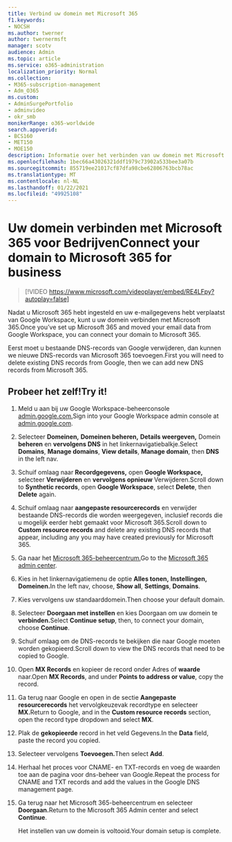 ```yaml
---
title: Verbind uw domein met Microsoft 365
f1.keywords:
- NOCSH
ms.author: twerner
author: twernermsft
manager: scotv
audience: Admin
ms.topic: article
ms.service: o365-administration
localization_priority: Normal
ms.collection:
- M365-subscription-management
- Adm_O365
ms.custom:
- AdminSurgePortfolio
- adminvideo
- okr_smb
monikerRange: o365-worldwide
search.appverid:
- BCS160
- MET150
- MOE150
description: Informatie over het verbinden van uw domein met Microsoft 365.
ms.openlocfilehash: 1bec66a43026321ddf1979c73902a533bee3a07b
ms.sourcegitcommit: 855719ee21017cf87dfa98cbe62806763bcb78ac
ms.translationtype: MT
ms.contentlocale: nl-NL
ms.lasthandoff: 01/22/2021
ms.locfileid: "49925108"
---
```

# <a name="connect-your-domain-to-microsoft-365-for-business"></a><span data-ttu-id="4c590-103">Uw domein verbinden met Microsoft 365 voor Bedrijven</span><span class="sxs-lookup"><span data-stu-id="4c590-103">Connect your domain to Microsoft 365 for business</span></span>

> [!VIDEO https://www.microsoft.com/videoplayer/embed/RE4LFpy?autoplay=false]

<span data-ttu-id="4c590-104">Nadat u Microsoft 365 hebt ingesteld en uw e-mailgegevens hebt verplaatst van Google Workspace, kunt u uw domein verbinden met Microsoft 365.</span><span class="sxs-lookup"><span data-stu-id="4c590-104">Once you’ve set up Microsoft 365 and moved your email data from Google Workspace, you can connect your domain to Microsoft 365.</span></span> 

<span data-ttu-id="4c590-105">Eerst moet u bestaande DNS-records van Google verwijderen, dan kunnen we nieuwe DNS-records van Microsoft 365 toevoegen.</span><span class="sxs-lookup"><span data-stu-id="4c590-105">First you will need to delete existing DNS records from Google, then we can add new DNS records from Microsoft 365.</span></span>

## <a name="try-it"></a><span data-ttu-id="4c590-106">Probeer het zelf!</span><span class="sxs-lookup"><span data-stu-id="4c590-106">Try it!</span></span>

1. <span data-ttu-id="4c590-107">Meld u aan bij uw Google Workspace-beheerconsole [admin.google.com.](https://admin.google.com)</span><span class="sxs-lookup"><span data-stu-id="4c590-107">Sign into your Google Workspace admin console at [admin.google.com](https://admin.google.com).</span></span>
1. <span data-ttu-id="4c590-108">Selecteer **Domeinen,** **Domeinen beheren,** **Details weergeven,** Domein **beheren** en **vervolgens DNS** in het linkernavigatiebalkje.</span><span class="sxs-lookup"><span data-stu-id="4c590-108">Select **Domains**, **Manage domains**, **View details**, **Manage domain**, then **DNS** in the left nav.</span></span>
1. <span data-ttu-id="4c590-109">Schuif omlaag naar **Recordgegevens,** open **Google Workspace,** selecteer **Verwijderen** en **vervolgens opnieuw** Verwijderen.</span><span class="sxs-lookup"><span data-stu-id="4c590-109">Scroll down to **Synthetic records**, open **Google Workspace**, select **Delete**, then **Delete** again.</span></span>
1. <span data-ttu-id="4c590-110">Schuif omlaag naar **aangepaste resourcerecords** en verwijder bestaande DNS-records die worden weergegeven, inclusief records die u mogelijk eerder hebt gemaakt voor Microsoft 365.</span><span class="sxs-lookup"><span data-stu-id="4c590-110">Scroll down to **Custom resource records** and delete any existing DNS records that appear, including any you may have created previously for Microsoft 365.</span></span>
1. <span data-ttu-id="4c590-111">Ga naar het [Microsoft 365-beheercentrum.](https://admin.microsoft.com)</span><span class="sxs-lookup"><span data-stu-id="4c590-111">Go to the [Microsoft 365 admin center](https://admin.microsoft.com).</span></span>
1. <span data-ttu-id="4c590-112">Kies in het linkernavigatiemenu de optie **Alles tonen,** **Instellingen,** **Domeinen.**</span><span class="sxs-lookup"><span data-stu-id="4c590-112">In the left nav, choose, **Show all**, **Settings**, **Domains**.</span></span>
1. <span data-ttu-id="4c590-113">Kies vervolgens uw standaarddomein.</span><span class="sxs-lookup"><span data-stu-id="4c590-113">Then choose your default domain.</span></span>
1. <span data-ttu-id="4c590-114">Selecteer **Doorgaan met instellen** en kies Doorgaan om uw domein te **verbinden.**</span><span class="sxs-lookup"><span data-stu-id="4c590-114">Select **Continue setup**, then, to connect your domain, choose  **Continue**.</span></span>
1. <span data-ttu-id="4c590-115">Schuif omlaag om de DNS-records te bekijken die naar Google moeten worden gekopieerd.</span><span class="sxs-lookup"><span data-stu-id="4c590-115">Scroll down to view the DNS records that need to be copied to Google.</span></span>
1. <span data-ttu-id="4c590-116">Open **MX Records** en kopieer de record onder Adres of **waarde** naar.</span><span class="sxs-lookup"><span data-stu-id="4c590-116">Open **MX Records**, and under **Points to address or value**, copy the record.</span></span>
1. <span data-ttu-id="4c590-117">Ga terug naar Google en open in de sectie **Aangepaste resourcerecords** het vervolgkeuzevak recordtype en selecteer **MX.**</span><span class="sxs-lookup"><span data-stu-id="4c590-117">Return to Google, and in the **Custom resource records** section, open the record type dropdown and select **MX**.</span></span>
1. <span data-ttu-id="4c590-118">Plak de **gekopieerde** record in het veld Gegevens.</span><span class="sxs-lookup"><span data-stu-id="4c590-118">In the **Data** field, paste the record you copied.</span></span>
1. <span data-ttu-id="4c590-119">Selecteer vervolgens **Toevoegen.**</span><span class="sxs-lookup"><span data-stu-id="4c590-119">Then select **Add**.</span></span>
1. <span data-ttu-id="4c590-120">Herhaal het proces voor CNAME- en TXT-records en voeg de waarden toe aan de pagina voor dns-beheer van Google.</span><span class="sxs-lookup"><span data-stu-id="4c590-120">Repeat the process for CNAME and TXT records and add the values in the Google DNS management page.</span></span>
1. <span data-ttu-id="4c590-121">Ga terug naar het Microsoft 365-beheercentrum en selecteer **Doorgaan.**</span><span class="sxs-lookup"><span data-stu-id="4c590-121">Return to the Microsoft 365 Admin center and select **Continue**.</span></span>

    <span data-ttu-id="4c590-122">Het instellen van uw domein is voltooid.</span><span class="sxs-lookup"><span data-stu-id="4c590-122">Your domain setup is complete.</span></span>